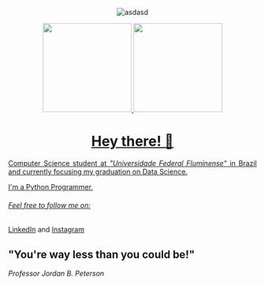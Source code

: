 <div align="center">
  
  ![asdasd](https://user-images.githubusercontent.com/43455579/134071966-20ce46f1-0820-4f35-b44b-5560e472b394.jpg)

  <div>
    <a href="https://github.com/Felipeixotont">
    <img height="180em" src="https://github-readme-stats.vercel.app/api?username=felipeixotont&show_icons=true&theme=dracula&include_all_commits=true&count_private=true"/>
    <img height="180em" src="https://github-readme-stats.vercel.app/api/top-langs/?username=felipeixotont&layout=compact&langs_count=7&theme=dracula"/>
  </div>
</div>

<h1 align="center">Hey there! 🤘</h1>

<p align="justify">Computer Science student at <i>"Universidade Federal Fluminense"</i> in Brazil and currently focusing my graduation on Data Science.</p>
<p>I'm a Python Programmer.</p>

###### Feel free to follow me on:
[LinkedIn](https://www.linkedin.com/in/felipe-henrique-peixoto-neto-459735202/) and [Instagram](https://www.instagram.com/felipeixotont/)


## "You're way less than you could be!" 
*Professor Jordan B. Peterson*
